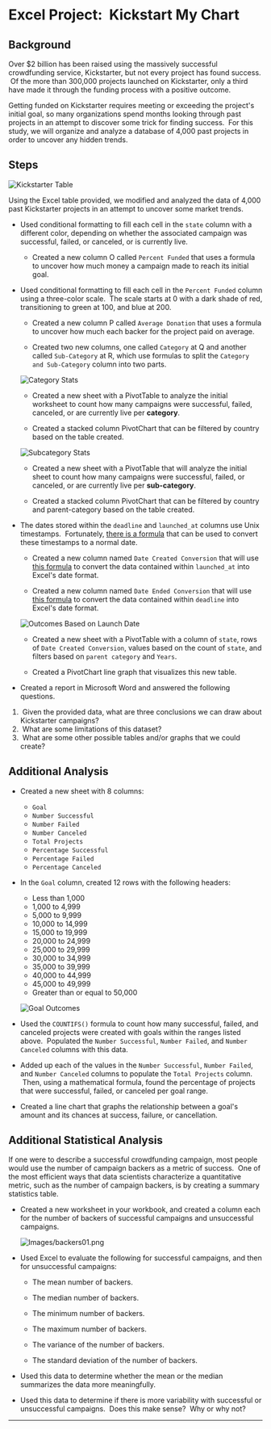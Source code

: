 # Excel Project: &nbsp;Kickstart My Chart

## Background

Over $2 billion has been raised using the massively successful crowdfunding service, Kickstarter, but not every project has found success. &nbsp;Of the more than 300,000 projects launched on Kickstarter, only a third have made it through the funding process with a positive outcome.

Getting funded on Kickstarter requires meeting or exceeding the project's initial goal, so many organizations spend months looking through past projects in an attempt to discover some trick for finding success. &nbsp;For this study, we will organize and analyze a database of 4,000 past projects in order to uncover any hidden trends.

## Steps

![Kickstarter Table](Images/FullTable.png)

Using the Excel table provided, we modified and analyzed the data of 4,000 past Kickstarter projects in an attempt to uncover some market trends.

* Used conditional formatting to fill each cell in the `state` column with a different color, depending on whether the associated campaign was successful, failed, or canceled, or is currently live.

  * Created a new column O called `Percent Funded` that uses a formula to uncover how much money a campaign made to reach its initial goal.

* Used conditional formatting to fill each cell in the `Percent Funded` column using a three-color scale. &nbsp;The scale starts at 0 with a dark shade of red, transitioning to green at 100, and blue at 200.

  * Created a new column P called `Average Donation` that uses a formula to uncover how much each backer for the project paid on average.

  * Created two new columns, one called `Category` at Q and another called `Sub-Category` at R, which use formulas to split the `Category and Sub-Category` column into two parts.

  ![Category Stats](Images/CategoryStats.png)

  * Created a new sheet with a PivotTable to analyze the initial worksheet to count how many campaigns were successful, failed, canceled, or are currently live per **category**.

  * Created a stacked column PivotChart that can be filtered by country based on the table created.

  ![Subcategory Stats](Images/SubcategoryStats.png)

  * Created a new sheet with a PivotTable that will analyze the initial sheet to count how many campaigns were successful, failed, or canceled, or are currently live per **sub-category**.

  * Created a stacked column PivotChart that can be filtered by country and parent-category based on the table created.

* The dates stored within the `deadline` and `launched_at` columns use Unix timestamps. &nbsp;Fortunately, [there is a formula](https://www.extendoffice.com/documents/excel/2473-excel-timestamp-to-date.html) that can be used to convert these timestamps to a normal date.

  * Created a new column named `Date Created Conversion` that will use [this formula](https://www.extendoffice.com/documents/excel/2473-excel-timestamp-to-date.html) to convert the data contained within `launched_at` into Excel's date format.

  * Created a new column named `Date Ended Conversion` that will use [this formula](https://www.extendoffice.com/documents/excel/2473-excel-timestamp-to-date.html) to convert the data contained within `deadline` into Excel's date format.

  ![Outcomes Based on Launch Date](Images/LaunchDateOutcomes.png)

  * Created a new sheet with a PivotTable with a column of `state`, rows of `Date Created Conversion`, values based on the count of `state`, and filters based on `parent category` and `Years`.

  * Created a PivotChart line graph that visualizes this new table.

* Created a report in Microsoft Word and answered the following questions.

1. &nbsp;Given the provided data, what are three conclusions we can draw about Kickstarter campaigns?
2. &nbsp;What are some limitations of this dataset?
3. &nbsp;What are some other possible tables and/or graphs that we could create?

## Additional Analysis

* Created a new sheet with 8 columns:

  * `Goal`
  * `Number Successful`
  * `Number Failed`
  * `Number Canceled`
  * `Total Projects`
  * `Percentage Successful`
  * `Percentage Failed`
  * `Percentage Canceled`

* In the `Goal` column, created 12 rows with the following headers:

  * Less than 1,000
  * 1,000 to 4,999
  * 5,000 to 9,999
  * 10,000 to 14,999
  * 15,000 to 19,999
  * 20,000 to 24,999
  * 25,000 to 29,999
  * 30,000 to 34,999
  * 35,000 to 39,999
  * 40,000 to 44,999
  * 45,000 to 49,999
  * Greater than or equal to 50,000

  ![Goal Outcomes](Images/GoalOutcomes.png)

* Used the `COUNTIFS()` formula to count how many successful, failed, and canceled projects were created with goals within the ranges listed above. &nbsp;Populated the `Number Successful`, `Number Failed`, and `Number Canceled` columns with this data.

* Added up each of the values in the `Number Successful`, `Number Failed`, and `Number Canceled` columns to populate the `Total Projects` column. &nbsp;Then, using a mathematical formula, found the percentage of projects that were successful, failed, or canceled per goal range.

* Created a line chart that graphs the relationship between a goal's amount and its chances at success, failure, or cancellation.

## Additional Statistical Analysis

If one were to describe a successful crowdfunding campaign, most people would use the number of campaign backers as a metric of success. &nbsp;One of the most efficient ways that data scientists characterize a quantitative metric, such as the number of campaign backers, is by creating a summary statistics table.

* Created a new worksheet in your workbook, and created a column each for the number of backers of successful campaigns and unsuccessful campaigns.

  ![Images/backers01.png](Images/backers01.png)

* Used Excel to evaluate the following for successful campaigns, and then for unsuccessful campaigns:

  * The mean number of backers.

  * The median number of backers.

  * The minimum number of backers.

  * The maximum number of backers.

  * The variance of the number of backers.

  * The standard deviation of the number of backers.

* Used this data to determine whether the mean or the median summarizes the data more meaningfully.

* Used this data to determine if there is more variability with successful or unsuccessful campaigns. &nbsp;Does this make sense? &nbsp;Why or why not?

- - -

